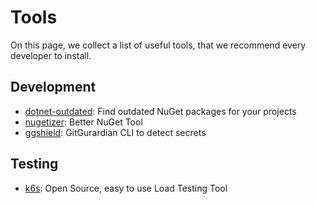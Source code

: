 # Tools

On this page, we collect a list of useful tools, that we recommend every developer to install.

## Development

- [dotnet-outdated](https://github.com/dotnet-outdated/dotnet-outdated): Find outdated NuGet packages for your projects
- [nugetizer](https://github.com/devlooped/nugetizer): Better NuGet Tool
- [ggshield](https://github.com/GitGuardian/ggshield): GitGurardian CLI to detect secrets

## Testing

- [k6s](https://k6.io/): Open Source, easy to use Load Testing Tool
